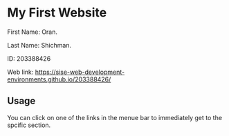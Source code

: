 # My First Website
First Name: Oran.

Last Name: Shichman.

ID: 203388426

Web link: https://sise-web-development-environments.github.io/203388426/

## Usage
You can click on one of the links in the menue bar to immediately get to the spcific section.
